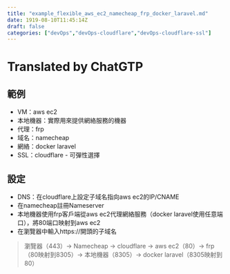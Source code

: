 ```yaml
---
title: "example_flexible_aws_ec2_namecheap_frp_docker_laravel.md"
date: 1919-08-10T11:45:14Z
draft: false
categories: ["devOps","devOps-cloudflare","devOps-cloudflare-ssl"]
---
```




# Translated by ChatGTP

## 範例

* VM：aws ec2
* 本地機器：實際用來提供網絡服務的機器
* 代理：frp
* 域名：namecheap
* 網絡：docker laravel
* SSL：cloudflare - 可彈性選擇

## 設定

* DNS：在cloudflare上設定子域名指向aws ec2的IP/CNAME
* 在namecheap註冊Nameserver
* 本地機器使用frp客戶端從aws ec2代理網絡服務（docker laravel使用任意端口），將80端口映射到aws ec2
* 在瀏覽器中輸入https://開頭的子域名

> 瀏覽器（443）-> Namecheap -> cloudflare -> aws ec2（80）-> frp（80映射到8305）-> 本地機器（8305）-> docker laravel（8305映射到80）